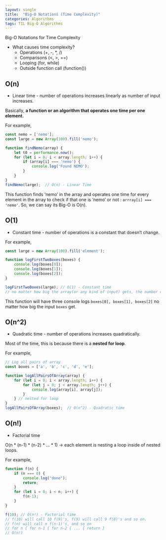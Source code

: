```yaml
---
layout: single
title:  "Big-O Notations (Time Complexity)"
categories: Algorithms
tags: TIL Big-O Algorithms
---
```

Big-O Notations for Time Complexity

- What causes time complexity?
    - Operations (+, -, *, /)
    - Comparisons (<, >, ==)
    - Looping (for, while)
    - Outside function call (function())

## O(n)

- Linear time - number of operations increases linearly as number of input increases.

Basically, **a function or an algorithm that operates one time per one element.**

For example,

```jsx
const nemo = ['nemo'];
const large = new Array(100).fill('nemo');

function findNemo(array) {
	let t0 = performance.now();
	for (let i = 0; i < array.length; i++) {
		if (array[i] === 'nemo') {
			console.log('Found NEMO');
		}
	}
}
findNemo(large);  // O(n) - Linear Time
```

This function finds ‘nemo’ in the array and operates one time for every element in the array to check if that one is ‘nemo’ or not : `arrray[i] === 'nemo'`. So, we can say its Big-O is O(n).

## O(1)

- Constant time - number of operations is a constant that doesn’t change.

For example,

```jsx
const large = new Array(100).fill('element');

function logFirstTwoBoxes(boxes) {
	console.log(boxes[0]);
	console.log(boxes[1]);
	console.log(boxes[2]);
}

logFirstTwoBoxes(large); // O(1) - Constant time
// no matter how big the array(or any kind of input) gets, the number of operations will be the same.
```

This function will have three console logs `boxes[0], boxes[1], boxes[2]` no matter how big the input `boxes` get.

## O(n^2)

- Quadratic time - number of operations increases quadratically.

Most of the time, this is because there is a **nested for loop**.

For example,

```jsx
// Log all pairs of array
const boxes = ['a', 'b', 'c', 'd', 'e'];

function logAllPairsOfArray(array) {
	for (let i = 0; i < array.length; i++) {
		for (let j = 0; j < array.length; j++) {
			console.log(array[i], array[j]);
		}
	} // nested for loop
}
logAllPairsOfArray(boxes);  // O(n^2) - Quadratic time
```

## O(n!)

- Factorial time

O(n * (n-1) * (n-2) * ... * 1) → each element is nesting a loop inside of nested loops.

For example,

```jsx
function f(n) {
	if (n === 0) {
		console.log("done");
		return;
	}
	for (let i = 0; i < n; i++) {
		f(n-1);
	}
}

f(10); // O(n!) - Factorial time
// f(10) will call 10 f(9)'s, f(9) will call 9 f(8)'s and so on.
// f(n) will call n f(n-1)'s, and so on
// for n { for n-1 { for n-2 { ... { return }
// O(n!)
```